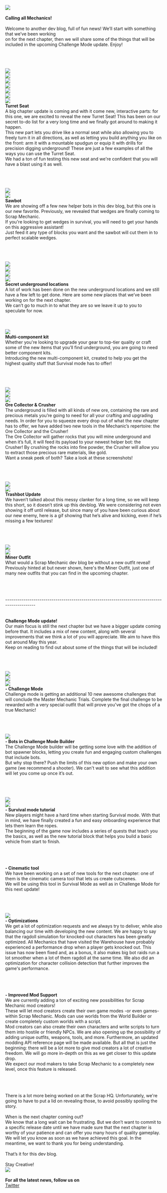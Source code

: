 ![](https://i.imgur.com/rwCiYEI.png)<br/>
<br/>
**Calling all Mechanics!**<br/>
<br/>
Welcome to another dev blog, full of fun news! We’ll start with something that we’ve been working<br/>
on for the next chapter, then we will share some of the things that will be included in the upcoming Challenge Mode update. Enjoy!<br/>
<br/>
<br/>
<br/>
<br/>
![](https://i.imgur.com/8X5v78L.gif)<br/>
![](https://i.imgur.com/pRJx2Qh.gif)<br/>
![](https://i.imgur.com/2ZE7WOn.gif)<br/>
![](https://i.imgur.com/ZYveizo.gif)<br/>
![](https://i.imgur.com/4bZWq15.gif)<br/>
![](https://i.imgur.com/8x7mIUs.png)<br/>
![](https://i.imgur.com/wlKDlhW.png)<br/>
**Turret Seat**<br/>
A big chapter update is coming and with it come new, interactive parts: for this one, we are excited to reveal the new Turret Seat! This has been on our secret to-do list for a very long time and we finally got around to making it happen.<br/>
This new part lets you drive like a normal seat while also allowing you to freely turn it in all directions, as well as letting you build anything you like on the front: arm it with a mountable spudgun or equip it with drills for precision digging underground! These are just a few examples of all the ways you can use the Turret Seat. <br/>
We had a ton of fun testing this new seat and we're confident that you will have a blast using it as well.<br/>
<br/>
<br/>
<br/>
<br/>
![](https://i.imgur.com/Eyi0QYH.png)<br/>
![](https://i.imgur.com/vjvcL6o.png)<br/>
**Sawbot**<br/>
We are showing off a few new helper bots in this dev blog, but this one is our new favorite. Previously, we revealed that wedges are finally coming to Scrap Mechanic.<br/>
If you're looking to get wedges in survival, you will need to get your hands on this aggressive assistant!<br/>
Just feed it any type of blocks you want and the sawbot will cut them in to perfect scalable wedges.<br/>
<br/>
<br/>
<br/>
<br/>
![](https://i.imgur.com/bxUnQGJ.png)<br/>
![](https://i.imgur.com/mVGqkCz.png)<br/>
![](https://i.imgur.com/5C1EJvJ.png)<br/>
![](https://i.imgur.com/1BJIpoK.png)<br/>
**Secret underground locations**<br/>
A lot of work has been done on the new underground locations and we still have a few left to get done. Here are some new places that we’ve been working on for the next chapter. <br/>
We can’t go to much in to what they are so we leave it up to you to speculate for now. <br/>
<br/>
<br/>
<br/>
![](https://i.imgur.com/lFLxIYB.png)<br/>
**Multi-component kit**<br/>
Whether you're looking to upgrade your gear to top-tier quality or craft some of the new items that you’ll find underground, you are going to need better component kits. <br/>
Introducing the new multi-component kit, created to help you get the highest quality stuff that Survival mode has to offer!<br/>
<br/>
<br/>
<br/>
<br/>
![](https://i.imgur.com/t7AwaJt.png)<br/>
![](https://i.imgur.com/R4rpoI2.jpg)<br/>
![](https://i.imgur.com/EATWMhB.png)<br/>
**Ore Collector & Crusher**<br/>
The underground is filled with all kinds of new ore, containing the rare and precious metals you’re going to need for all your crafting and upgrading needs. In order for you to squeeze every drop out of what the new chapter has to offer, we have added two new tools in the Mechanic’s repertoire: the Ore Collector and the Crusher!<br/>
The Ore Collector will gather rocks that you will mine underground and when it’s full, it will feed its payload to your newest helper bot: the Crusher! By crushing the rocks into fine powder, the Crusher will allow you to extract those precious rare materials, like gold.<br/>
Want a sneak peek of both? Take a look at these screenshots!<br/>
<br/>
<br/>
<br/>
<br/>
![](https://i.imgur.com/k4RsjiO.gif)<br/>
![](https://i.imgur.com/PsspDya.gif)<br/>
**Trashbot Update**<br/>
We haven’t talked about this messy clanker for a long time, so we will keep this short, so it doesn’t stink up this devblog. We were considering not even showing it off until release, but since many of you have been curious about our new enemy, here is a gif showing that he’s alive and kicking, even if he’s missing a few textures!<br/>
<br/>
<br/>
<br/>
<br/>
![](https://i.imgur.com/ZGRiyzI.png)<br/>
![](https://i.imgur.com/e8YM4zM.png)<br/>
**Miner Outfit**<br/>
What would a Scrap Mechanic dev blog be without a new outfit reveal! Previously hinted at but never shown, here's the Miner Outfit, just one of many new outfits that you can find in the upcoming chapter.<br/>
<br/>
<br/>
<br/>
<br/>
---------------------------------------------------------------------------------------------<br/>
<br/>
<br/>
**Challenge Mode update!**<br/>
Our main focus is still the next chapter but we have a bigger update coming before that. It includes a mix of new content, along with several improvements that we think a lot of you will appreciate. We aim to have this out around May this year.<br/>
Keep on reading to find out about some of the things that will be included!<br/>
  <br/>
<br/>
<br/>
<br/>
![](https://i.imgur.com/S72bTaD.jpg)<br/>
![](https://i.imgur.com/ssWEsfG.jpg)<br/>
![](https://i.imgur.com/FxzuEfD.jpg)<br/>
**- Challenge Mode**<br/>
Challenge mode is getting an additional 10 new awesome challenges that will conclude the Master Mechanic Trials. Complete the final challenge to be rewarded with a very special outfit that will prove you've got the chops of a true Mechanic!<br/>
<br/>
<br/>
<br/>
<br/>
![](https://i.imgur.com/w8BvI7H.gif)<br/>
**- Bots in Challenge Mode Builder**<br/>
The Challenge Mode builder will be getting some love with the addition of bot spawner blocks, letting you create fun and engaging custom challenges that include bots.<br/>
But why stop there? Push the limits of this new option and make your own game (we recommend a shooter). We can't wait to see what this addition will let you come up once it’s out.<br/>
<br/>
<br/>
<br/>
<br/>
![](https://i.imgur.com/6T17LPD.gif)<br/>
![](https://i.imgur.com/n0K7oEf.gif)<br/>
**- Survival mode tutorial**<br/>
New players might have a hard time when starting Survival mode. With that in mind, we have finally created a fun and easy onboarding experience that lets them learn the ropes.<br/>
The beginning of the game now includes a series of quests that teach you the basics, as well as the new tutorial block that helps you build a basic vehicle from start to finish. <br/>
<br/>
<br/>
<br/>
<br/>
**- Cinematic tool**<br/>
We have been working on a set of new tools for the next chapter: one of them is the cinematic camera tool that lets us create cutscenes.<br/>
We will be using this tool in Survival Mode as well as in Challenge Mode for this next update!<br/>
<br/>
<br/>
<br/>
<br/>
![](https://i.imgur.com/nt0LERS.gif)<br/>
**- Optimizations**<br/>
We get a lot of optimization requests and we always try to deliver, while also balancing our time with developing the new content. We are happy to say that the ragdoll simulation for knocked-out characters has been greatly optimized. All Mechanics that have visited the Warehouse have probably experienced a performance drop when a player gets knocked out. This issue has now been fixed and, as a bonus, it also makes big bot raids run a lot smoother when a lot of them ragdoll at the same time. We also did an optimization for character collision detection that further improves the game's performance.<br/>
<br/>
<br/>
<br/>
<br/>
**- Improved Mod Support**<br/>
We are currently adding a ton of exciting new possibilities for Scrap Mechanic mod creators!<br/>
These will let mod creators create their own game modes -or even games- within Scrap Mechanic. Mods can use worlds from the World Builder or create completely custom worlds with a script. <br/>
Mod creators can also create their own characters and write scripts to turn them into hostile or friendly NPCs. We are also opening up the possibility of adding unique outfits, weapons, tools, and more. Furthermore, an updated modding API reference page will be made available.  But all that is just the beginning:  there will be a lot more to give mod creators a lot of creative freedom. We will go more in-depth on this as we get closer to this update drop.<br/>
We expect our mod makers to take Scrap Mechanic to a completely new level, once this feature is released. <br/>
<br/>
<br/>
<br/>
<br/>
There is a lot more being worked on at the Scrap HQ. Unfortunately, we're going to have to put a lid on revealing those, to avoid possibly spoiling the story. <br/>
<br/>
When is the next chapter coming out?<br/>
We know that a long wait can be frustrating. But we don’t want to commit to a specific release date until we have made sure that the next chapter is worthy of your patience and can offer you many hours of quality gameplay. <br/>
We will let you know as soon as we have achieved this goal. In the meantime, we want to thank you for being understanding. <br/>
<br/>
That’s it for this dev blog. <br/>
<br/>
Stay Creative!<br/>
![](https://i.imgur.com/969Ed1Z.gif)<br/>
<br/>
**For all the latest news, follow us on**<br/>
[Twitter](https://twitter.com/ScrapMechanic)